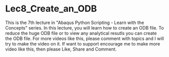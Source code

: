 # Lec8_Create_an_ODB
This is the 7th lecture in "Abaqus Python Scripting - Learn with the Concepts" series.
In this lecture, you will learn how to create an ODB file. To reduce the huge ODB file or to view any analytical resutls you can create
the ODB file.
For more videos like this, please comment with topics and I will  try to make the video on it.
If want to support encourage me to make more video like this, then please Like, Share and Comment.
